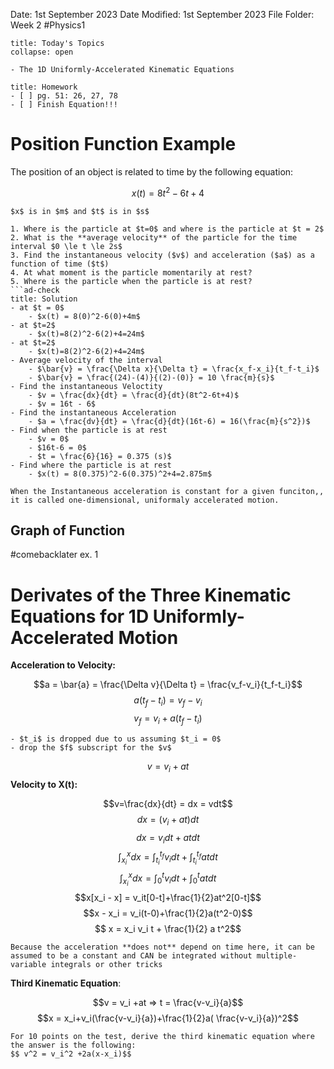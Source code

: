 Date: 1st September 2023
Date Modified: 1st September 2023
File Folder: Week 2
#Physics1

```ad-abstract
title: Today's Topics
collapse: open

- The 1D Uniformly-Accelerated Kinematic Equations

```

```ad-note
title: Homework
- [ ] pg. 51: 26, 27, 78
- [ ] Finish Equation!!!
```

# Position Function Example

The position of an object is related to time by the following equation:

$$ x(t) = 8t^2-6t+4$$

```ad-note
$x$ is in $m$ and $t$ is in $s$
```

```ad-example
1. Where is the particle at $t=0$ and where is the particle at $t = 2$
2. What is the **average velocity** of the particle for the time interval $0 \le t \le 2s$
3. Find the instantaneous velocity ($v$) and acceleration ($a$) as a function of time ($t$)
4. At what moment is the particle momentarily at rest?
5. Where is the particle when the particle is at rest?
```ad-check
title: Solution
- at $t = 0$
	- $x(t) = 8(0)^2-6(0)+4m$
- at $t=2$
	- $x(t)=8(2)^2-6(2)+4=24m$
- at $t=2$
	- $x(t)=8(2)^2-6(2)+4=24m$
- Average velocity of the interval
	- $\bar{v} = \frac{\Delta x}{\Delta t} = \frac{x_f-x_i}{t_f-t_i}$
	- $\bar{v} = \frac{(24)-(4)}{(2)-(0)} = 10 \frac{m}{s}$
- Find the instantaneous Veloctity
	- $v = \frac{dx}{dt} = \frac{d}{dt}(8t^2-6t+4)$
	- $v = 16t - 6$
- Find the instantaneous Acceleration
	- $a = \frac{dv}{dt} = \frac{d}{dt}(16t-6) = 16(\frac{m}{s^2})$
- Find when the particle is at rest
	- $v = 0$
	- $16t-6 = 0$
	- $t = \frac{6}{16} = 0.375 (s)$
- Find where the particle is at rest
	- $x(t) = 8(0.375)^2-6(0.375)^2+4=2.875m$
```

```ad-summary
When the Instantaneous acceleration is constant for a given funciton,, it is called one-dimensional, uniformaly accelerated motion.
```

## Graph of Function
#comebacklater ex. 1

# Derivates of the Three Kinematic Equations for 1D Uniformly-Accelerated Motion

**Acceleration to Velocity:**

$$a = \bar{a} = \frac{\Delta v}{\Delta t} = \frac{v_f-v_i}{t_f-t_i}$$
$$a(t_f-t_i) = v_f-v_i$$
$$ v_f = v_i +a(t_f-t_i)$$

```ad-important
- $t_i$ is dropped due to us assuming $t_i = 0$
- drop the $f$ subscript for the $v$
```

$$v = v_i +at$$
**Velocity to X(t):**

$$v=\frac{dx}{dt} = dx = vdt$$
$$dx = (v_i+at)dt$$
$$dx = v_idt + atdt$$
$$\int_{x_i}^x dx = \int_{t_i}^{t_f} v_i dt + \int_{t_i}^{t_f}  atdt$$
$$\int_{x_i}^x dx = \int_{0}^{t} v_i dt + \int_{0}^{t}  atdt$$
$$x[x_i - x] = v_it[0-t]+\frac{1}{2}at^2[0-t]$$
$$x - x_i = v_i(t-0)+\frac{1}{2}a(t^2-0)$$
$$ x = x_i v_i t + \frac{1}{2} a t^2$$
```ad-note
Because the acceleration **does not** depend on time here, it can be assumed to be a constant and CAN be integrated without multiple-variable integrals or other tricks
```

**Third Kinematic Equation**: 

$$v = v_i +at => t = \frac{v-v_i}{a}$$
$$x = x_i+v_i(\frac{v-v_i}{a})+\frac{1}{2}a( \frac{v-v_i}{a})^2$$

```ad-important
For 10 points on the test, derive the third kinematic equation where the answer is the following:
$$ v^2 = v_i^2 +2a(x-x_i)$$
```
